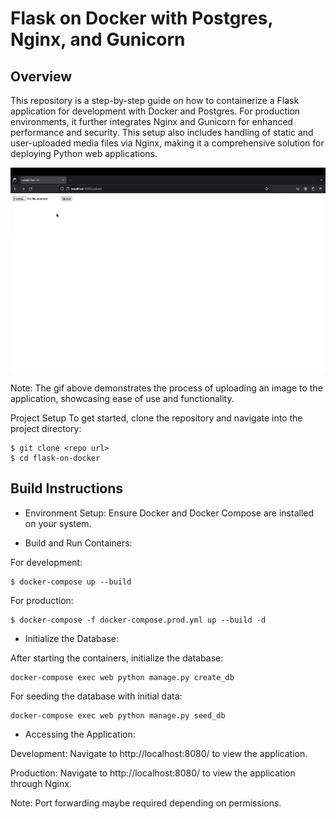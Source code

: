 # Flask on Docker with Postgres, Nginx, and Gunicorn

## Overview
This repository is a step-by-step guide on how to containerize a Flask application for development with Docker and Postgres. For production environments, it further integrates Nginx and Gunicorn for enhanced performance and security. This setup also includes handling of static and user-uploaded media files via Nginx, making it a comprehensive solution for deploying Python web applications.

![A demonstration for using this project](docker_demo.gif)

Note: The gif above demonstrates the process of uploading an image to the application, showcasing ease of use and functionality.

Project Setup
To get started, clone the repository and navigate into the project directory:

```
$ git clone <repo url>
$ cd flask-on-docker
```

## Build Instructions
- Environment Setup: Ensure Docker and Docker Compose are installed on your system.

- Build and Run Containers:

For development:

```
$ docker-compose up --build
```

For production:

```
$ docker-compose -f docker-compose.prod.yml up --build -d
```

- Initialize the Database:

After starting the containers, initialize the database:

```
docker-compose exec web python manage.py create_db
```

For seeding the database with initial data:

```
docker-compose exec web python manage.py seed_db
```

- Accessing the Application:

Development: Navigate to http://localhost:8080/ to view the application.

Production: Navigate to http://localhost:8080/ to view the application through Nginx.

Note: Port forwarding maybe required depending on permissions.


